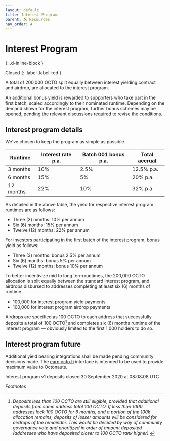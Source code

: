 ```yaml
---
layout: default
title: Interest Program
parent: 🛠️ Resources 
nav_order: 4
---
```


# Interest Program
{: .d-inline-block }

Closed
{: .label .label-red }

A total of 200,000 OCTO split equally between interest yielding contract and airdrop, are allocated to the interest program.

An additional bonus yield is rewarded to supporters who take part in the first batch, scaled accordingly to their nominated runtime. Depending on the demand shown for the interest program, further bonus schemes may be opened, pending the relevant discussions required to revise the conditions. 

## Interest program details

We've chosen to keep the program as simple as possible. 

| Runtime    		    | Interest rate p.a.| Batch 001 bonus p.a.| Total accrual |
|-----------------------|-------------------|---------------------|---------------|
| 3 months     			| 10% 			    | 2.5%                | 12.5% p.a.    |
| 6 months 	  	 	    | 15% 		  	    | 5%            	  | 20% p.a.   	  |
| 12 months    			| 22% 				| 10%              	  | 32% p.a.  	  |

As detailed in the above table, the yield for respective interest program runtimes are as follows:

* Three (3) months: 10% per annum
* Six (6) months: 15% per annum
* Twelve (12) months: 22% per annum

For investors participating in the first batch of the interest program, bonus yield as follows:

* Three (3) months: bonus 2.5% per annum
* Six (6) months: bonus 5% per annum
* Twelve (12) months: bonus 10% per annum

To better incentivize mid to long term runtimes, the 200,000 OCTO allocation is split equally between the standard interest program, and airdrops disbursed to addresses completing at least six (6) months of runtime.

* 100,000 for interest program yield payments
* 100,000 for interest program airdrop payments

Airdrops are specified as 100 OCTO to each address that successfully deposits a total of 100 OCTO[^1] and completes six (6) months runtime of the interest program — obviously limited to the first 1,000 holders to do so.

## Interest program future

Additional yield bearing integrations shall be made pending community decisions made. The [earn.octo.fi](https://earn.octo.fi) interface is intended to be used to provide maximum value to Octonauts. 

Interest program v1 deposits closed 30 September 2020 at 08:08:08 UTC

*Footnotes*

[^1]: *Deposits less than 100 OCTO are still eligible, provided that additional deposits from same address total 100 OCTO. If less than 1000 addresses lock 100 OCTO for 6 months, and a portion of the 100k allocation remains, deposits of lesser amounts will be considered for airdrops of the remainder. This would be decided by way of community governance vote and prioritized in order of amount deposited (addresses who have deposited closer to 100 OCTO rank higher).*
